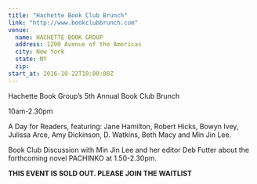 ```yaml
---
title: "Hachette Book Club Brunch"
link: "http://www.bookclubbrunch.com"
venue:
  name: HACHETTE BOOK GROUP
  address: 1290 Avenue of the Americas
  city: New York
  state: NY
  zip:
start_at: 2016-10-22T10:00:00Z
---
```

Hachette Book Group’s 5th Annual Book Club Brunch

10am-2.30pm

A Day for Readers, featuring: Jane Hamilton, Robert Hicks, Bowyn Ivey, Julissa Arce, Amy Dickinson, D. Watkins, Beth Macy and Min Jin Lee.

Book Club Discussion with Min Jin Lee and her editor Deb Futter about the forthcoming novel PACHINKO at 1.50-2.30pm.


**THIS EVENT IS SOLD OUT. PLEASE JOIN THE WAITLIST**
